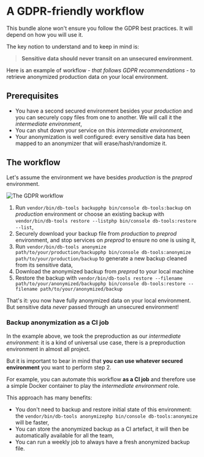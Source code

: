 
# A GDPR-friendly workflow

This bundle alone won't ensure you follow the GDPR best practices.
It will depend on how you will use it.

The key notion to understand and to keep in mind is:

> **Sensitive data should never transit on an unsecured environment**.

Here is an example of workflow - *that follows GDPR recommendations* - to retrieve anonymized
production data on your local environment.

## Prerequisites

* You have a second secured environment besides your *production*
  and you can securely copy files from one to another. We will call
  it the *intermediate environment*,
* You can shut down your service on this *intermediate environment*,
* Your anonymization is well configured: every sensitive data has been
  mapped to an anonymizer that will erase/hash/randomize it.

## The workflow

Let's assume the environment we have besides *production* is the *preprod* environment.

![The GDPR workflow](/gdpr-workflow.gif)

1. Run <span class="standalone">`vendor/bin/db-tools backup`</span><span class="symfony">`php bin/console db-tools:backup`</span> on *production* environment or
   choose an existing backup with <span class="standalone">`vendor/bin/db-tools restore --list`</span><span class="symfony">`php bin/console db-tools:restore --list`</span>,
2. Securely download your backup file from *production* to *preprod* environment,
   and stop services on *preprod* to ensure no one is using it,
3. Run <span class="standalone">`vendor/bin/db-tools anonymize path/to/your/production/backup`</span><span class="symfony">`php bin/console db-tools:anonymize path/to/your/production/backup`</span> to generate
   a new backup cleaned from its sensitive data,
4. Download the anonymized backup from *preprod* to your local machine
5. Restore the backup with <span class="standalone">`vendor/bin/db-tools restore --filename path/to/your/anonymized/backup`</span><span class="symfony">`php bin/console db-tools:restore --filename path/to/your/anonymized/backup`</span>

That's it: you now have fully anonymized data on your local environment. But sensitive
data *never* passed through an unsecured environment!

### Backup anonymization as a CI job

In the example above, we took the preproduction as our *intermediate environment*: it is a kind
of universal use case, there is a preproduction environment in almost all project.

But it is important to bear in mind that **you can use whatever secured environment** you want to perform
step 2.

For example, you can automate this workflow **as a CI job** and therefore use a simple Docker container
to play the *intermediate environment* role.

This approach has many benefits:
* You don't need to backup and restore initial state of this environment:
  the <span class="standalone">`vendor/bin/db-tools anonymize`</span><span class="symfony">`php bin/console db-tools:anonymize`</span>
  will be faster,
* You can store the anonymized backup as a CI artefact, it will then be automatically available for
  all the team,
* You can run a weekly job to always have a fresh anonymized backup file.

